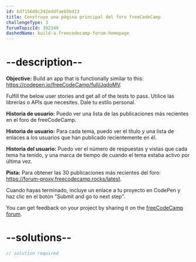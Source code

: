 ```yaml
---
id: bd7156d8c242eddfaeb5bd13
title: Construye una página principal del foro freeCodeCamp
challengeType: 3
forumTopicId: 302349
dashedName: build-a-freecodecamp-forum-homepage
---
```


# --description--

**Objective:** Build an app that is functionally similar to this: <https://codepen.io/freeCodeCamp/full/JqdoMV>.

Fulfill the below user stories and get all of the tests to pass. Utilice las librerías o APIs que necesites. Dale tu estilo personal.

**Historia de usuario:** Puedo ver una lista de las publicaciones más recientes en el foro de freeCodeCamp.

**Historia de usuario:** Para cada tema, puedo ver el título y una lista de enlaces a los usuarios que han publicado recientemente en él.

**Historia del usuario:** Puedo ver el número de respuestas y vistas que cada tema ha tenido, y una marca de tiempo de cuando el tema estaba activo por última vez.

**Pista:** Para obtener las 30 publicaciones más recientes del foro: <https://forum-proxy.freecodecamp.rocks/latest>.

Cuando hayas terminado, incluye un enlace a tu proyecto en CodePen y haz clic en el botón "Submit and go to next step".

You can get feedback on your project by sharing it on the <a href="https://forum.freecodecamp.org/c/project-feedback/409" target="_blank" rel="noopener noreferrer nofollow">freeCodeCamp forum</a>.

# --solutions--

```js
// solution required
```
